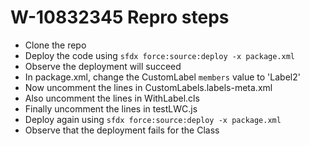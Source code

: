 # W-10832345 Repro steps
 - Clone the repo
 - Deploy the code using `sfdx force:source:deploy -x package.xml`
 - Observe the deployment will succeed
 - In package.xml, change the CustomLabel `members` value to 'Label2'
 - Now uncomment the lines in CustomLabels.labels-meta.xml
 - Also uncomment the lines in WithLabel.cls
 - Finally uncomment the lines in testLWC.js
 - Deploy again using `sfdx force:source:deploy -x package.xml`
 - Observe that the deployment fails for the Class
